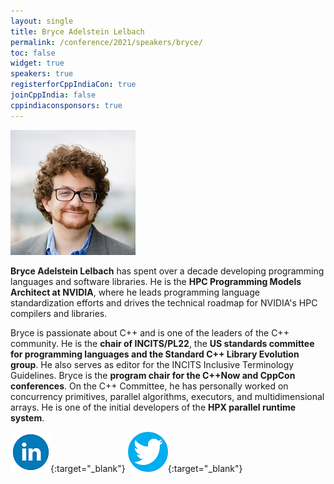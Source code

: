 ```yaml
---
layout: single
title: Bryce Adelstein Lelbach
permalink: /conference/2021/speakers/bryce/
toc: false
widget: true
speakers: true
registerforCppIndiaCon: true
joinCppIndia: false
cppindiaconsponsors: true
---
```


![Bryce Adelstein Lelbach](/conference/2021/graphics/bryce.jpg "Bryce Adelstein Lelbach")

**Bryce Adelstein Lelbach** has spent over a decade developing programming languages and software libraries. He is the **HPC Programming Models Architect at NVIDIA**, where he leads programming language standardization efforts and drives the technical roadmap for NVIDIA's HPC compilers and libraries. 

Bryce is passionate about C++ and is one of the leaders of the C++ community. He is the **chair of INCITS/PL22**, the **US standards committee for programming languages and the Standard C++ Library Evolution group**. He also serves as editor for the INCITS Inclusive Terminology Guidelines. Bryce is the **program chair for the C++Now and CppCon conferences**. On the C++ Committee, he has personally worked on concurrency primitives, parallel algorithms, executors, and multidimensional arrays. He is one of the initial developers of the **HPX parallel runtime system**.

[![Bryce Adelstein Lelbach](/assets/images/linkedin.png "Bryce Adelstein Lelbach")](https://www.linkedin.com/in/brycelelbach/){:target="_blank"}
[![Bryce Adelstein Lelbach](/assets/images/twitter.png "Bryce Adelstein Lelbach")](https://twitter.com/blelbach){:target="_blank"}
